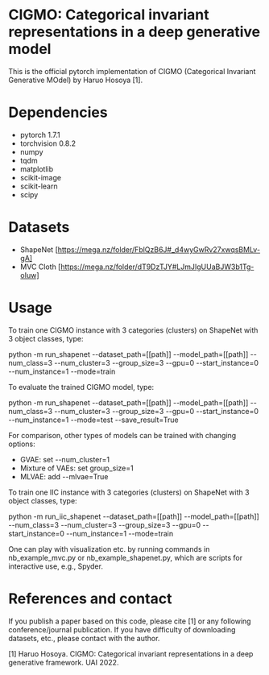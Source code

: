 # CIGMO: Categorical invariant representations in a deep generative model 

This is the official pytorch implementation of CIGMO (Categorical Invariant Generative MOdel) by Haruo Hosoya [1].

# Dependencies
- pytorch 1.7.1
- torchvision 0.8.2
- numpy
- tqdm
- matplotlib
- scikit-image
- scikit-learn
- scipy

# Datasets
- ShapeNet [https://mega.nz/folder/FblQzB6J#_d4wyGwRv27xwqsBMLv-gA]
- MVC Cloth [https://mega.nz/folder/dT9DzTJY#LJmJIgUUaBJW3b1Tg-oIuw]

# Usage

To train one CIGMO instance with 3 categories (clusters) on ShapeNet with 3 object classes, type:

python -m run_shapenet --dataset_path=[[path]] --model_path=[[path]] --num_class=3 --num_cluster=3 --group_size=3 --gpu=0 --start_instance=0 --num_instance=1 --mode=train 

To evaluate the trained CIGMO model, type:

python -m run_shapenet --dataset_path=[[path]] --model_path=[[path]] --num_class=3 --num_cluster=3 --group_size=3 --gpu=0 --start_instance=0 --num_instance=1 --mode=test --save_result=True

For comparison, other types of models can be trained with changing options:
- GVAE: set --num_cluster=1
- Mixture of VAEs: set group_size=1
- MLVAE: add --mlvae=True

To train one IIC instance with 3 categories (clusters) on ShapeNet with 3 object classes, type:

python -m run_iic_shapenet --dataset_path=[[path]] --model_path=[[path]] --num_class=3 --num_cluster=3 --group_size=3 --gpu=0 --start_instance=0 --num_instance=1 --mode=train 

One can play with visualization etc. by running commands in nb_example_mvc.py or nb_example_shapenet.py, which are scripts for interactive use, e.g., Spyder.

# References and contact
If you publish a paper based on this code, please cite [1] or any following conference/journal publication.  If you have difficulty of downloading datasets, etc., please contact with the author.

[1] Haruo Hosoya.  CIGMO: Categorical invariant representations in a deep generative framework.  UAI 2022.

